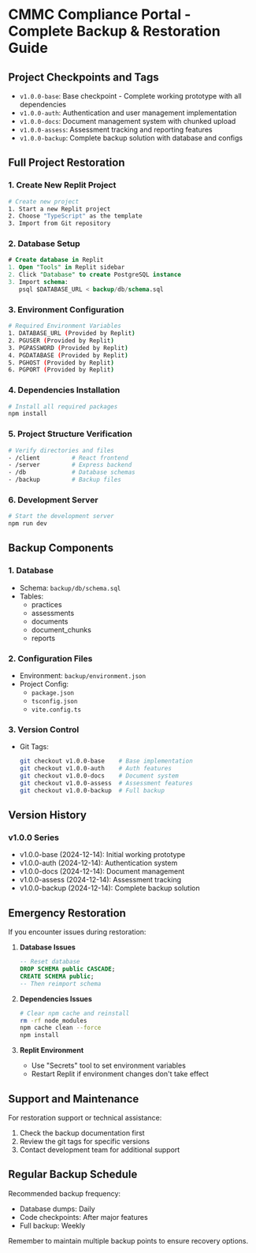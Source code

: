 # CMMC Compliance Portal - Complete Backup & Restoration Guide

## Project Checkpoints and Tags

- `v1.0.0-base`: Base checkpoint - Complete working prototype with all dependencies
- `v1.0.0-auth`: Authentication and user management implementation
- `v1.0.0-docs`: Document management system with chunked upload
- `v1.0.0-assess`: Assessment tracking and reporting features
- `v1.0.0-backup`: Complete backup solution with database and configs

## Full Project Restoration

### 1. Create New Replit Project
```bash
# Create new project
1. Start a new Replit project
2. Choose "TypeScript" as the template
3. Import from Git repository
```

### 2. Database Setup
```sql
# Create database in Replit
1. Open "Tools" in Replit sidebar
2. Click "Database" to create PostgreSQL instance
3. Import schema:
   psql $DATABASE_URL < backup/db/schema.sql
```

### 3. Environment Configuration
```bash
# Required Environment Variables
1. DATABASE_URL (Provided by Replit)
2. PGUSER (Provided by Replit)
3. PGPASSWORD (Provided by Replit)
4. PGDATABASE (Provided by Replit)
5. PGHOST (Provided by Replit)
6. PGPORT (Provided by Replit)
```

### 4. Dependencies Installation
```bash
# Install all required packages
npm install
```

### 5. Project Structure Verification
```bash
# Verify directories and files
- /client         # React frontend
- /server         # Express backend
- /db             # Database schemas
- /backup         # Backup files
```

### 6. Development Server
```bash
# Start the development server
npm run dev
```

## Backup Components

### 1. Database
- Schema: `backup/db/schema.sql`
- Tables:
  - practices
  - assessments
  - documents
  - document_chunks
  - reports

### 2. Configuration Files
- Environment: `backup/environment.json`
- Project Config: 
  - `package.json`
  - `tsconfig.json`
  - `vite.config.ts`

### 3. Version Control
- Git Tags:
  ```bash
  git checkout v1.0.0-base    # Base implementation
  git checkout v1.0.0-auth    # Auth features
  git checkout v1.0.0-docs    # Document system
  git checkout v1.0.0-assess  # Assessment features
  git checkout v1.0.0-backup  # Full backup
  ```

## Version History

### v1.0.0 Series
- v1.0.0-base (2024-12-14): Initial working prototype
- v1.0.0-auth (2024-12-14): Authentication system
- v1.0.0-docs (2024-12-14): Document management
- v1.0.0-assess (2024-12-14): Assessment tracking
- v1.0.0-backup (2024-12-14): Complete backup solution

## Emergency Restoration

If you encounter issues during restoration:

1. **Database Issues**
   ```sql
   -- Reset database
   DROP SCHEMA public CASCADE;
   CREATE SCHEMA public;
   -- Then reimport schema
   ```

2. **Dependencies Issues**
   ```bash
   # Clear npm cache and reinstall
   rm -rf node_modules
   npm cache clean --force
   npm install
   ```

3. **Replit Environment**
   - Use "Secrets" tool to set environment variables
   - Restart Replit if environment changes don't take effect

## Support and Maintenance

For restoration support or technical assistance:
1. Check the backup documentation first
2. Review the git tags for specific versions
3. Contact development team for additional support

## Regular Backup Schedule

Recommended backup frequency:
- Database dumps: Daily
- Code checkpoints: After major features
- Full backup: Weekly

Remember to maintain multiple backup points to ensure recovery options.
